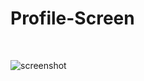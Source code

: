 <h1>Profile-Screen</h1>
<br/>

![screenshot](https://github.com/shaikabzal9676/profile-screen/assets/106366006/87c35123-6d82-4491-97ab-6815f536870d)
